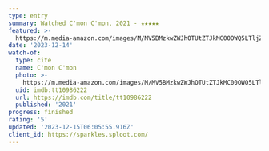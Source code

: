 ```yaml
---
type: entry
summary: Watched C'mon C'mon, 2021 - ★★★★★
featured: >-
  https://m.media-amazon.com/images/M/MV5BMzkwZWJhOTUtZTJkMC00OWQ5LTljZDctYzgxNWFiYjEyZjZiXkEyXkFqcGdeQXVyMDA4NzMyOA@@._V1_SX300.jpg
date: '2023-12-14'
watch-of:
  type: cite
  name: C'mon C'mon
  photo: >-
    https://m.media-amazon.com/images/M/MV5BMzkwZWJhOTUtZTJkMC00OWQ5LTljZDctYzgxNWFiYjEyZjZiXkEyXkFqcGdeQXVyMDA4NzMyOA@@._V1_SX300.jpg
  uid: imdb:tt10986222
  url: https://imdb.com/title/tt10986222
  published: '2021'
progress: finished
rating: '5'
updated: '2023-12-15T06:05:55.916Z'
client_id: https://sparkles.sploot.com/
---
```

